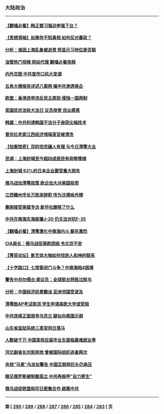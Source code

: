 ### 大陆政治
---
#### [【翻墙必看】韩正要习强迫李强下台？](../../pages/ncid277/n13730792.md?05091245) 
#### [【思想领袖】如果你不知真相 如何反对暴政？](../../pages/ncid277/n13729014.md?05091245) 
#### [分析：谁因上海乱象被追责 将显示习地位是否稳](../../pages/ncid277/n13730482.md?05091245) 
#### [油管热门视频 网站代理 翻墙必看视频](http://209.222.30.114:81/youtube.html?05091245)
#### [内外交困 中共宣传口风大变调](../../pages/ncid277/n13730675.md?05091245) 
#### [五角大楼报告详述八案例 揭中共渗透美企](../../pages/ncid277/n13730587.md?05091245) 
#### [欧盟：香港选举违反民主原则 侵蚀一国两制](../../pages/ncid277/n13730387.md?05091245) 
#### [英国欢庆法轮大法日 议员恭贺 民众感恩](../../pages/ncid277/n13730266.md?05091245) 
#### [韩媒：中共利诱韩国不法分子盗窃尖端技术](../../pages/ncid277/n13730424.md?05091245) 
#### [曾庆红老家江西经济领域高官被清洗](../../pages/ncid277/n13730401.md?05091245) 
#### [【拍案惊奇】邓的坦克碾人有理 与今日清零大业](../../pages/ncid277/n13729574.md?05091245) 
#### [民调：上海封城至今超四成居民有抑郁情绪](../../pages/ncid277/n13730381.md?05091245) 
#### [上海封城 63%的日本企业蒙受重大损失](../../pages/ncid277/n13730353.md?05091245) 
#### [俄乌战加清零政策 欧企加大对美国投资](../../pages/ncid277/n13730219.md?05091245) 
#### [江西赣州市长万凯突辞职 传为沈德咏外甥](../../pages/ncid277/n13730147.md?05091245) 
#### [秦刚接受美媒专访 新华社删除了什么](../../pages/ncid277/n13729851.md?05091245) 
#### [中共在南海东海部署J-20 仍无法对抗F-35](../../pages/ncid277/n13723021.md?05091245) 
#### [【翻墙必看】清零激化中南海内斗 厮杀激烈](../../pages/ncid277/n13729895.md?05091245) 
#### [CIA局长：俄乌战促美欧团结 令北京不安](../../pages/ncid277/n13729735.md?05091245) 
#### [【菁英论坛】影艺体大咖如何找到人和神的联系](../../pages/ncid277/n13729847.md?05091245) 
#### [【十字路口】七常委闭门斗争？中南海陷4困境](../../pages/ncid277/n13729513.md?05091245) 
#### [警告中共勿侵台 美议员：全球挺台将胜过挺乌](../../pages/ncid277/n13729571.md?05091245) 
#### [分析：中国经济前景黯淡 亚洲邻国受波及](../../pages/ncid277/n13729719.md?05091245) 
#### [清零致AP考试取消 学生申请美欧大学或受阻](../../pages/ncid277/n13729570.md?05091245) 
#### [中共连续正面报导乌克兰 疑似向美国示弱](../../pages/ncid277/n13729701.md?05091245) 
#### [山东省监狱系统三高官同日落马](../../pages/ncid277/n13729690.md?05091245) 
#### [人数破千万 中国高校应届毕业生面临最难就业季](../../pages/ncid277/n13729680.md?05091245) 
#### [河北副省长刘凯转岗 曾被国际组织追查两次](../../pages/ncid277/n13729676.md?05091245) 
#### [央视“马某”乌龙似警告 中国互联网巨头仍承压](../../pages/ncid277/n13729673.md?05091245) 
#### [眼见俄罗斯被制裁孤立 中共再疾呼“自力更生”](../../pages/ncid277/n13729666.md?05091245) 
#### [俄乌战促欧盟和印日密集合作 疏离中共](../../pages/ncid277/n13727386.md?05091245) 

---
#### 第 [ [290](./290.md?05091245) / [289](./289.md?05091245) / [288](./288.md?05091245) / [287](./287.md?05091245) / [286](./286.md?05091245) / [285](./285.md?05091245) / [284](./284.md?05091245) / [283](./283.md?05091245) ] 页
